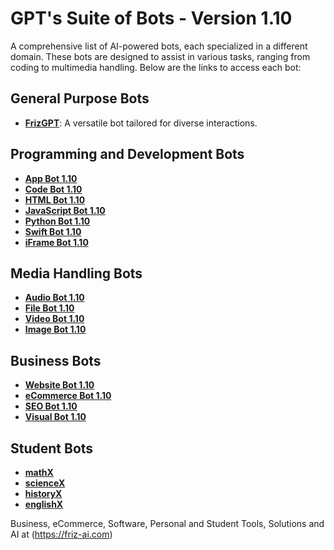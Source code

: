 # GPT's Suite of Bots - Version 1.10

A comprehensive list of AI-powered bots, each specialized in a different domain. These bots are designed to assist in various tasks, ranging from coding to multimedia handling. Below are the links to access each bot:

## General Purpose Bots
- **[FrizGPT](https://chat.openai.com/g/g-uR3SXTMg5-frizgpt)**: A versatile bot tailored for diverse interactions.

## Programming and Development Bots
- **[App Bot 1.10](https://chat.openai.com/g/g-1rXzQ8VPR-app-bot-1-10)**
- **[Code Bot 1.10](https://chat.openai.com/g/g-KcceBEg1a-audio-bot-1-10)**
- **[HTML Bot 1.10](https://chat.openai.com/g/g-P0U132xdJ-html-bot-1-10)**
- **[JavaScript Bot 1.10](https://chat.openai.com/g/g-38aOr4N7B-javascript-bot-1-10)**
- **[Python Bot 1.10](https://chat.openai.com/g/g-38aOr4N7B-javascript-bot-1-10)** 
- **[Swift Bot 1.10](https://chat.openai.com/g/g-8Wk0lfhWN-swift-bot-1-10)**
- **[iFrame Bot 1.10](https://chat.openai.com/g/g-aVV7IulxV-iframe-bot-1-10)**

## Media Handling Bots
- **[Audio Bot 1.10](https://chat.openai.com/g/g-KcceBEg1a-audio-bot-1-10)**
- **[File Bot 1.10](https://chat.openai.com/g/g-CLaI7BZ3K-file-bot-1-10)**
- **[Video Bot 1.10](https://chat.openai.com/g/g-2XrHyBZl9-video-bot-1-10)**
- **[Image Bot 1.10](https://chat.openai.com/g/g-wm23CWhvT-image-bot-1-10)**

## Business Bots
- **[Website Bot 1.10](https://chat.openai.com/g/g-nDGxsUnk6-website-bot-1-10)**
- **[eCommerce Bot 1.10](https://chat.openai.com/g/g-QssOI3UrQ-ecommerce-bot-1-10)**
- **[SEO Bot 1.10](https://chat.openai.com/g/g-QT0NhHyar-seo-bot-1-10)**
- **[Visual Bot 1.10](https://chat.openai.com/g/g-kIpEPPbVH-visual-bot-1-10)**

## Student Bots
- **[mathX](https://chat.openai.com/g/g-pboBtUZp3-mathx)**
- **[scienceX](https://chat.openai.com/g/g-b23IMyWIG-sciencex)**
- **[historyX](https://chat.openai.com/g/g-CorWeq0is-historyx)**
- **[englishX](https://chat.openai.com/g/g-ShAKsPy4K-englishx)**

Business, eCommerce, Software, Personal and Student Tools, Solutions and AI at (https://friz-ai.com)
